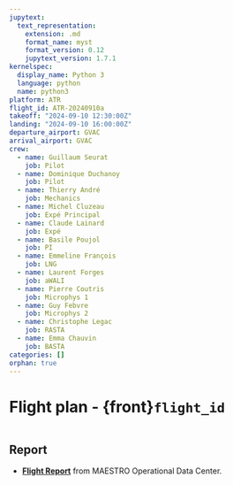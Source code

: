 ```yaml
---
jupytext:
  text_representation:
    extension: .md
    format_name: myst
    format_version: 0.12
    jupytext_version: 1.7.1
kernelspec:
  display_name: Python 3
  language: python
  name: python3
platform: ATR
flight_id: ATR-20240910a
takeoff: "2024-09-10 12:30:00Z"
landing: "2024-09-10 16:00:00Z"
departure_airport: GVAC
arrival_airport: GVAC
crew:
  - name: Guillaum Seurat
    job: Pilot
  - name: Dominique Duchanoy
    job: Pilot
  - name: Thierry André
    job: Mechanics
  - name: Michel Cluzeau
    job: Expé Principal
  - name: Claude Lainard
    job: Expé 
  - name: Basile Poujol
    job: PI
  - name: Emmeline François
    job: LNG
  - name: Laurent Forges
    job: aWALI
  - name: Pierre Coutris
    job: Microphys 1
  - name: Guy Febvre
    job: Microphys 2
  - name: Christophe Legac
    job: RASTA
  - name: Emma Chauvin
    job: BASTA
categories: []
orphan: true
---
```


# Flight plan - {front}`flight_id`

```{badges}
```

## Report

* **[Flight Report](https://thredds-x.ipsl.fr/thredds/fileServer/MAESTRO/INSITU/AIRCRAFT/ATR/REPORTS/ATR-20240910a_RF23_as45_Flight_Report_MAESTRO.pdf)** from MAESTRO Operational Data Center.